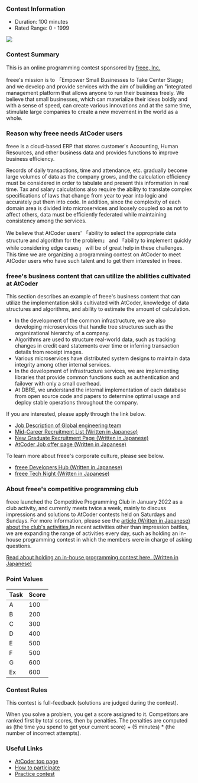 
<div>

<span>

<span>

### **Contest Information**

<ul>

<li>
Duration: 100 minutes
</li>

<li>
Rated Range: 0 - 
<span>
1999
</span>

</li>

</ul>

<img src="https://img.atcoder.jp/abc264/693b180beb15b2859dcd79a2aa738009.png">

</img>

### **Contest Summary**

<section>

<p>
This is an online programming contest sponsored by <a href="https://corp.freee.co.jp/en/">freee, Inc.</a>
</p>

<p>
freee's mission is to 「Empower Small Businesses to Take Center Stage」 and we develop and provide services with
        the aim of building an "integrated management platform that allows anyone to run their business freely. We
        believe that small businesses, which can materialize their ideas boldly and with a sense of speed, can create
        various innovations and at the same time, stimulate large companies to create a new movement in the world as a
        whole.
      
</p>

</section>

### **Reason why freee needs AtCoder users**

<section>

<p>
freee is a cloud-based ERP that stores customer's Accounting, Human Resources, and other business data and
        provides functions to improve business efficiency.
      
</p>

<p>
Records of daily transactions, time and attendance, etc. gradually become large volumes of data as the company
        grows, and the calculation efficiency must be considered in order to tabulate and present this information in
        real time. Tax and salary calculations also require the ability to translate complex specifications of laws that
        change from year to year into logic and accurately put them into code. In addition, since the complexity of each
        domain area is divided into microservices and loosely coupled so as not to affect others, data must be
        efficiently federated while maintaining consistency among the services.
      
</p>

<p>
We believe that AtCoder users' 「ability to select the appropriate data structure and algorithm for the problem」
        and 「ability to implement quickly while considering edge cases」 will be of great help in these challenges. This
        time we are organizing a programming contest on AtCoder to meet AtCoder users who have such talent and to get
        them interested in freee.
      
</p>

</section>

### **freee's business content that can utilize the abilities cultivated at AtCoder**

<section>

<p>
This section describes an example of freee's business content that can utilize the implementation skills
        cultivated with AtCoder, knowledge of data structures and algorithms, and ability to estimate the amount of
        calculation.
      
</p>

<ul>

<li>
In the development of the common infrastructure, we are also developing microservices that handle tree
          structures such as the organizational hierarchy of a company.
        
</li>

<li>
Algorithms are used to structure real-world data, such as tracking changes in credit card statements over
          time or inferring transaction details from receipt images.
        
</li>

<li>
Various microservices have distributed system designs to maintain data integrity among other internal
          services.
        
</li>

<li>
In the development of infrastructure services, we are implementing libraries that provide common functions
          such as authentication and failover with only a small overhead.
        
</li>

<li>
At DBRE, we understand the internal implementation of each database from open source code and papers to
          determine optimal usage and deploy stable operations throughout the company.
        
</li>

</ul>

<p>
If you are interested, please apply through the link below.
</p>

<ul>

<li>
<a href="https://freeecommunity.force.com/jobs/s/detail/a4l2r000000TSb8AAG">Job Description of Global
            engineering team</a>
</li>

<li>
<a href="https://jobs.freee.co.jp/">Mid-Career Recruitment List (Written in Japanese)</a>
</li>

<li>
<a href="https://jobs.freee.co.jp/newgrads/">New Graduate Recruitment Page (Written in Japanese)</a>
</li>

<li>
<a href="https://jobs.atcoder.jp/offers/list?f.CompanyScreenName=freee-eng">AtCoder Job offer page (Written
            in Japanese)</a>
</li>

</ul>

<p>
To learn more about freee's corporate culture, please see below.
</p>

<ul>

<li>
<a href="https://developers.freee.co.jp/">freee Developers Hub (Written in Japanese)</a>
</li>

<li>
<a href="https://freee-tech-night.connpass.com/">freee Tech Night (Written in Japanese)</a>
</li>

</ul>

</section>

### **About freee's competitive programming club**

<section>

<p>
freee launched the Competitive Programming Club in January 2022 as a club activity, and currently meets twice a
        week, mainly to discuss impressions and solutions to AtCoder contests held on Saturdays and Sundays. For more
        information, please see the <a href="https://developers.freee.co.jp/entry/Competitive_Programming_Club">article
          (Written in Japanese) about the club's activities.</a>In recent activities other than impression battles, we are expanding the range of activities every day, such as
        holding an in-house programming contest in which the members were in charge of asking questions.
      
</p>

<p>
<a href="https://developers.freee.co.jp/entry/programming_contest">Read about holding an in-house programming contest here. (Written in Japanese)
        </a>
</p>

</section>

### **Point Values**

<div>

<div>

<table>

<thead>

<tr>

<th>
Task
</th>

<th>
Score
</th>

</tr>

</thead>

<tbody>

<tr>

<td>
A
</td>

<td>
100
</td>

</tr>

<tr>

<td>
B
</td>

<td>
200
</td>

</tr>

<tr>

<td>
C
</td>

<td>
300
</td>

</tr>

<tr>

<td>
D
</td>

<td>
400
</td>

</tr>

<tr>

<td>
E
</td>

<td>
500
</td>

</tr>

<tr>

<td>
F
</td>

<td>
500
</td>

</tr>

<tr>

<td>
G
</td>

<td>
600
</td>

</tr>

<tr>

<td>
Ex
</td>

<td>
600
</td>

</tr>

</tbody>

</table>

</div>

</div>

### **Contest Rules**
This contest is full-feedback (solutions are judged during the contest).
    

When you solve a problem, you get a score assigned to it.
    Competitors are ranked first by total scores, then by penalties.
    The penalties are computed as (the time you spend to get your current score) + (5 minutes) * (the number of
    incorrect attempts).
    


### **Useful Links**

<ul>

<li>
<a href="https://atcoder.jp/">AtCoder top page</a>
</li>

<li>
<a href="https://atcoder.jp/post/2">How to participate</a>
</li>

<li>
<a href="https://atcoder.jp/contests/practice">Practice contest</a>
</li>

</ul>

</span>

</span>

</div>
